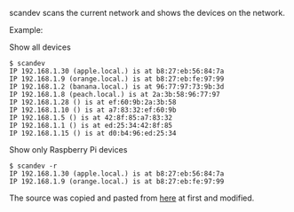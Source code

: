 scandev scans the current network and shows the devices on the network.

Example:

Show all devices

```
$ scandev
IP 192.168.1.30 (apple.local.) is at b8:27:eb:56:84:7a
IP 192.168.1.9 (orange.local.) is at b8:27:eb:fe:97:99
IP 192.168.1.2 (banana.local.) is at 96:77:97:73:9b:3d
IP 192.168.1.8 (peach.local.) is at 2a:3b:58:96:77:97
IP 192.168.1.28 () is at ef:60:9b:2a:3b:58
IP 192.168.1.10 () is at a7:83:32:ef:60:9b
IP 192.168.1.5 () is at 42:8f:85:a7:83:32
IP 192.168.1.1 () is at ed:25:34:42:8f:85
IP 192.168.1.15 () is at d0:b4:96:ed:25:34
```

Show only Raspberry Pi devices

```
$ scandev -r
IP 192.168.1.30 (apple.local.) is at b8:27:eb:56:84:7a
IP 192.168.1.9 (orange.local.) is at b8:27:eb:fe:97:99
```

The source was copied and pasted from [here](https://github.com/google/gopacket/blob/3eaba08943250fd212520e5cff00ed808b8fc60a/examples/arpscan/arpscan.go) at first and modified.
